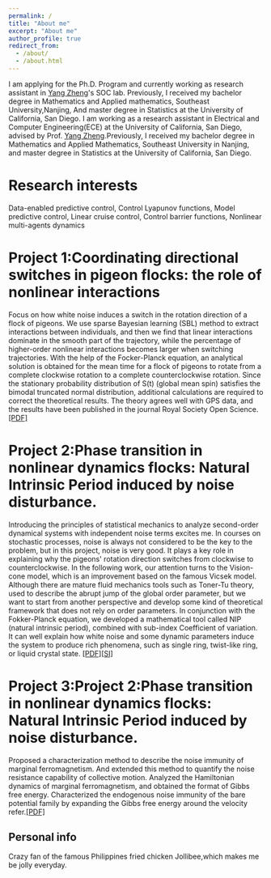 ```yaml
---
permalink: /
title: "About me"
excerpt: "About me"
author_profile: true
redirect_from: 
  - /about/
  - /about.html
---
```


I am applying for the Ph.D. Program and  currently working as research assistant in [Yang Zheng](https://zhengy09.github.io/)'s SOC lab.  Previously, I received my bachelor degree in Mathematics and Applied mathematics, Southeast University,Nanjing, And master degree in Statistics at the University of California, San Diego.
I am working as a research assistant in  Electrical and Computer Engineering(ECE) at the University of California, San Diego, advised by Prof. [Yang Zheng](https://zhengy09.github.io/).Previously, I received my bachelor degree in Mathematics and Applied Mathematics, Southeast University in Nanjing, and master degree in Statistics at the University of California, San Diego.

Research interests
======
Data-enabled predictive control, Control Lyapunov functions, Model predictive control, Linear cruise control,
Control barrier functions, Nonlinear multi-agents dynamics

Project 1:Coordinating directional switches in pigeon flocks: the role of nonlinear interactions
======
Focus on how white noise induces a switch in the rotation direction of a flock of pigeons. We use sparse Bayesian learning 
(SBL) method to extract interactions between individuals, and then we find that linear interactions dominate in the smooth part 
of the trajectory, while the percentage of higher-order nonlinear interactions becomes larger when switching trajectories. With 
the help of the Focker-Planck equation, an analytical solution is obtained for the mean time for a flock of pigeons to rotate from
a complete clockwise rotation to a complete counterclockwise rotation. Since the stationary probability distribution of S(t) (global mean spin)
satisfies the bimodal truncated normal distribution, additional calculations are required to correct the theoretical results. The theory agrees well 
with GPS data, and the results have been published in the journal Royal Society Open Science.[[PDF]](https://royalsocietypublishing.org/doi/epdf/10.1098/rsos.210649)



Project 2:Phase transition in nonlinear dynamics flocks: Natural Intrinsic Period induced by noise disturbance.
======
Introducing the principles of statistical mechanics to analyze second-order dynamical systems with independent noise 
terms excites me. In courses on stochastic processes, noise is always not considered to be the key to the problem, but 
in this project, noise is very good. It plays a key role in explaining why the pigeons' rotation direction switches from 
clockwise to counterclockwise. In the following work, our attention turns to the Vision-cone model, which is an improvement 
based on the famous Vicsek model. Although there are mature fluid mechanics tools such as Toner-Tu theory, used to describe 
the abrupt jump of the global order parameter, but we want to start from another perspective and develop some kind of theoretical
framework that does not rely on order parameters. In conjunction with the Fokker-Planck equation, we developed a mathematical tool 
called NIP (natural intrinsic period), combined with sub-index Coefficient of variation. It can well explain how white noise and some
dynamic parameters induce the system to produce rich phenomena, such as single ring, twist-like ring, or liquid crystal state.  [[PDF]](https://guanboshao2022.github.io/files/P1.pdf)[[SI]](https://guanboshao2022.github.io/files/SI1.pdf)


Project 3:Project 2:Phase transition in nonlinear dynamics flocks: Natural Intrinsic Period induced by noise disturbance.
======
Proposed a characterization method to describe the noise immunity of marginal ferromagnetism. And extended
this method to quantify the noise resistance capability of collective motion. Analyzed the Hamiltonian dynamics of marginal ferromagnetism, and obtained the format of Gibbs free
energy. Characterized the endogenous noise immunity of the bare potential family by expanding the Gibbs
free energy around the velocity refer.[[PDF]](https://guanboshao2022.github.io/files/P2.pdf)

Personal info
------
Crazy fan of the famous Philippines fried chicken Jollibee,which makes me be jolly everyday.


